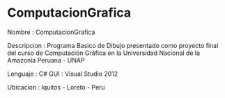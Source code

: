 # ComputacionGrafica
Nombre : ComputacionGrafica

Descripcion : Programa Basico de Dibujo presentado como proyecto final del curso de Computación Gráfica en la Universidad Nacional de la Amazonia Peruana - UNAP

Lenguaje : C# GUI : Visual Studio 2012

Ubicacion : Iquitos - Loreto - Peru
